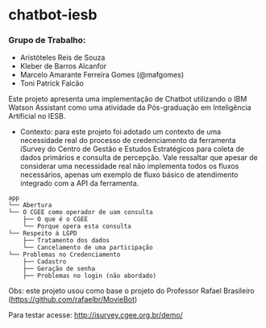 # chatbot-iesb

### Grupo de Trabalho:
- Aristóteles Reis de Souza
- Kleber de Barros Alcanfor
- Marcelo Amarante Ferreira Gomes (@mafgomes)
- Toni Patrick Falcão

Este projeto apresenta uma implementação de Chatbot utilizando o IBM Watson Assistant como uma atividade da Pós-graduação em Inteligência Artificial no IESB.
* Contexto: para este projeto foi adotado um contexto de uma necessidade real do processo de credenciamento da ferramenta iSurvey do Centro de Gestão e Estudos Estratégicos para coleta de dados primários e consulta de percepção. Vale ressaltar que apesar de considerar uma necessidade real não implementa todos os fluxos necessários, apenas um exemplo de fluxo básico de atendimento integrado com a API da ferramenta.

```
app
└── Abertura
└── O CGEE como operador de uam consulta
    ├── O que é o CGEE
    └── Porque opera esta consulta
└── Respeito á LGPD
    ├── Tratamento dos dados
    └── Cancelamento de uma participação
└── Problemas no Credenciamento
    ├── Cadastro
    ├── Geração de senha
    ├── Problemas no login (não abordado)    
```


Obs: este projeto usou como base o projeto do Professor Rafael Brasileiro (https://github.com/rafaelbr/MovieBot)

Para testar acesse: http://isurvey.cgee.org.br/demo/
